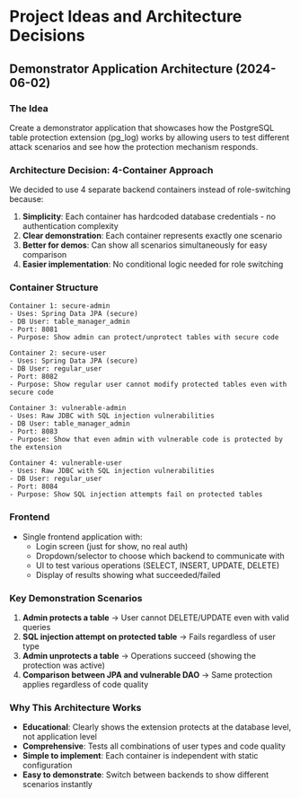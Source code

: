 # Project Ideas and Architecture Decisions

## Demonstrator Application Architecture (2024-06-02)

### The Idea
Create a demonstrator application that showcases how the PostgreSQL table protection extension (pg_log) works by allowing users to test different attack scenarios and see how the protection mechanism responds.

### Architecture Decision: 4-Container Approach

We decided to use 4 separate backend containers instead of role-switching because:
1. **Simplicity**: Each container has hardcoded database credentials - no authentication complexity
2. **Clear demonstration**: Each container represents exactly one scenario
3. **Better for demos**: Can show all scenarios simultaneously for easy comparison
4. **Easier implementation**: No conditional logic needed for role switching

### Container Structure
```
Container 1: secure-admin
- Uses: Spring Data JPA (secure)
- DB User: table_manager_admin
- Port: 8081
- Purpose: Show admin can protect/unprotect tables with secure code

Container 2: secure-user  
- Uses: Spring Data JPA (secure)
- DB User: regular_user
- Port: 8082
- Purpose: Show regular user cannot modify protected tables even with secure code

Container 3: vulnerable-admin
- Uses: Raw JDBC with SQL injection vulnerabilities
- DB User: table_manager_admin  
- Port: 8083
- Purpose: Show that even admin with vulnerable code is protected by the extension

Container 4: vulnerable-user
- Uses: Raw JDBC with SQL injection vulnerabilities
- DB User: regular_user
- Port: 8084  
- Purpose: Show SQL injection attempts fail on protected tables
```

### Frontend
- Single frontend application with:
  - Login screen (just for show, no real auth)
  - Dropdown/selector to choose which backend to communicate with
  - UI to test various operations (SELECT, INSERT, UPDATE, DELETE)
  - Display of results showing what succeeded/failed

### Key Demonstration Scenarios
1. **Admin protects a table** → User cannot DELETE/UPDATE even with valid queries
2. **SQL injection attempt on protected table** → Fails regardless of user type
3. **Admin unprotects a table** → Operations succeed (showing the protection was active)
4. **Comparison between JPA and vulnerable DAO** → Same protection applies regardless of code quality

### Why This Architecture Works
- **Educational**: Clearly shows the extension protects at the database level, not application level
- **Comprehensive**: Tests all combinations of user types and code quality
- **Simple to implement**: Each container is independent with static configuration
- **Easy to demonstrate**: Switch between backends to show different scenarios instantly